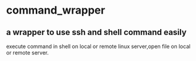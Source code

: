 # command_wrapper
## a wrapper to use ssh and shell command easily
execute command in shell on local or remote linux server,open file on local or remote server.
